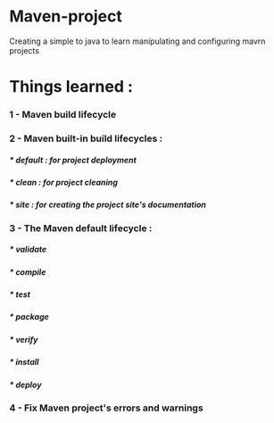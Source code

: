 # Maven-project
Creating a simple to java to learn manipulating and configuring mavrn projects

# Things learned :
### 1 - Maven build lifecycle
### 2 - Maven built-in build lifecycles :   
##### * default : for project deployment
##### * clean : for project cleaning
##### * site : for creating the project site's documentation
### 3 - The Maven default lifecycle :
##### * validate
##### * compile
##### * test
##### * package
##### * verify
##### * install
##### * deploy
### 4 - Fix Maven project's errors and warnings
  
